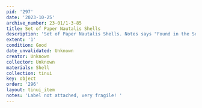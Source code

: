 ```yaml
---
pid: '297'
date: '2023-10-25'
archive_number: 23-01/1-3-85
title: Set of Paper Nautalis Shells
description: 'Set of Paper Nautalis Shells. Notes says "Found in the Sounds". '
extent: '1'
condition: Good
date_unvalidated: Unknown
creator: Unknown
collector: Unknown
materials: Shell
collection: tinui
key: object
order: '296'
layout: tinui_item
notes: 'Label not attached, very fragile! '
---
```

